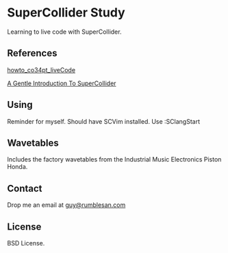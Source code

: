 # SuperCollider Study

Learning to live code with SuperCollider.


## References

[howto_co34pt_liveCode](https://theseanco.github.io/howto_co34pt_liveCode/)

[A Gentle Introduction To SuperCollider](https://ccrma.stanford.edu/~ruviaro/texts/A_Gentle_Introduction_To_SuperCollider.pdf)

## Using

Reminder for myself. Should have SCVim installed.
Use :SClangStart


## Wavetables

Includes the factory wavetables from the Industrial Music Electronics Piston Honda.


## Contact

Drop me an email at guy@rumblesan.com


## License

BSD License.
